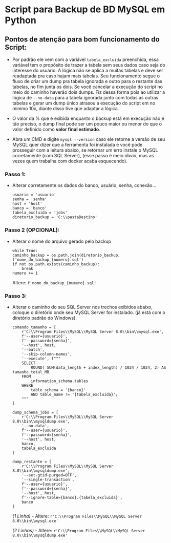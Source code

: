 # Script para Backup de BD MySQL em Python

## Pontos de atenção para bom funcionamento do Script:

- Por padrão ele vem com a variável ``tabela_excluida`` preenchida, essa variável tem o propósito de trazer a tabela sem seus dados caso seja do interesse do usuário. A lógica não se aplica a muitas tabelas e deve ser readaptada pra caso hajam mais tabelas. Seu funcionamento segue o fluxo de criar um dump pra tabela ignorada e outro para o restante das tabelas, no fim junta os dois. Se você cancelar a execução do script no meio do caminho haverão dois dumps. Fiz dessa forma pois ao utilizar a lógica de ``--no-data`` para a tabela ignorada junto com todas as outras tabelas e gerar um dump único atrasou a execução do script em no mínimo 10x, diante disso tive que adaptar a lógica.

- O valor da % que é exibida enquanto o backup está em execução não é tão preciso, o dump final pode ser um pouco maior ou menor do que o valor definido como **valor final estimado**.

- Abra um CMD e digite ``mysql --version`` caso ele retorne a versão de seu MySQL quer dizer que a ferramenta foi instalada e você pode prosseguir com a leitura abaixo, se retornar um erro instale o MySQL corretamente (com SQL Server), (esse passo é meio óbvio, mas as vezes quem trabalha com docker acaba esquecendo).

### Passo 1:
- Alterar corretamente os dados do banco, usuário, senha, conexão...

    ```
    usuario = 'usuario'
    senha = 'senha'
    host = 'host'
    banco = 'banco'
    tabela_excluida = 'jobs'
    diretorio_backup = 'C:\\pastaDestino' 
    ```

### Passo 2 (OPCIONAL):
- Alterar o nome do arquivo gerado pelo backup

    ```
    while True:
    caminho_backup = os.path.join(diretorio_backup, f'nome_do_backup_{numero}.sql')
    if not os.path.exists(caminho_backup):
        break
    numero += 1

    ```

    Altere:  ``f'nome_do_backup_{numero}.sql'``

### Passo 3:
- Alterar o caminho do seu SQL Server nos trechos exibidos abaixo, coloque o diretório onde seu MySQL Server for instalado. (já está com o diretório padrão do Windows).

    ```
    comando_tamanho = [
        r'C:\\Program Files\\MySQL\\MySQL Server 8.0\\bin\\mysql.exe', 
        f'--user={usuario}',
        f'--password={senha}',
        '--host', host,
        '--batch',
        '--skip-column-names',
        '--execute', f"""
        SELECT 
            ROUND( SUM(data_length + index_length) / 1024 / 1024, 2) AS tamanho_total_MB
        FROM 
            information_schema.tables
        WHERE 
            table_schema = '{banco}'
            AND table_name != '{tabela_excluida}';
        """
    ]

    dump_schema_jobs = [
        r'C:\\Program Files\\MySQL\\MySQL Server 8.0\\bin\\mysqldump.exe',
        '--no-data',
        f'--user={usuario}',
        f'--password={senha}',
        '--host', host,
        banco,
        tabela_excluida
    ]

    dump_restante = [
        r'C:\\Program Files\\MySQL\\MySQL Server 8.0\\bin\\mysqldump.exe',
        '--set-gtid-purged=OFF',
        '--single-transaction',
        f'--user={usuario}',
        f'--password={senha}',
        '--host', host,
        f'--ignore-table={banco}.{tabela_excluida}',
        banco
    ]
    ```

    *(1 Linha)* - 
    Altere:  ``r'C:\\Program Files\\MySQL\\MySQL Server 8.0\\bin\\mysql.exe'``

    *(2 Linhas)* - Altere:  ``r'C:\\Program Files\\MySQL\\MySQL Server 8.0\\bin\\mysqldump.exe'``
